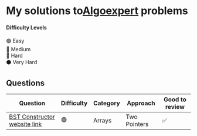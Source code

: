 # My solutions to[Algoexpert]((https://www.algoexpert.io)) problems 



#### Difficulty Levels

🟢 Easy  
🔵 Medium  
🔴 Hard  
⚫️ Very Hard

## Questions

| Question                                                                          | Difficulty | Category             | Approach                 | Good to review |
| --------------------------------------------------------------------------------- | ---------- | -------------------- | ------------------------ | -------------- |
| [BST Constructor](/Easy/sorted-squared-array.md) [website link](https://www.algoexpert.io/questions/BST%20Construction)                          | 🟢         | Arrays               | Two Pointers             | ✅             |


